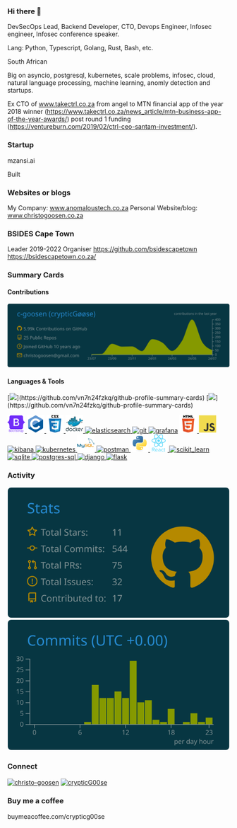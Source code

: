 ### Hi there 👋
DevSecOps Lead, Backend Developer, CTO, Devops Engineer, Infosec engineer, Infosec conference speaker.

Lang: Python, Typescript, Golang, Rust, Bash, etc.

South African

Big on asyncio, postgresql, kubernetes, scale problems, infosec, cloud, natural language processing, machine learning, anomly detection and startups.

Ex CTO of www.takectrl.co.za from angel to MTN financial app of the year 2018 winner (https://www.takectrl.co.za/news_article/mtn-business-app-of-the-year-awards/) post round 1 funding (https://ventureburn.com/2019/02/ctrl-ceo-santam-investment/). 

### Startup
mzansi.ai

Built [](elecitons.mzansi.ai)

### Websites or blogs
My Company: www.anomaloustech.co.za
Personal Website/blog: www.christogoosen.co.za


### BSIDES Cape Town
Leader 2019-2022
Organiser
https://github.com/bsidescapetown
https://bsidescapetown.co.za/


### Summary Cards
#### Contributions
[![](https://raw.githubusercontent.com/c-goosen/c-goosen/master/profile-summary-card-output/solarized_dark/0-profile-details.svg)](https://github.com/vn7n24fzkq/github-profile-summary-cards)
#### Languages & Tools
[![]([https://raw.githubusercontent.com/c-goosen/c-goosen/master/profile-summary-card-output/solarized_dark/1-repos-per-language.svg](http://github-profile-summary-cards.vercel.app/api/cards/repos-per-language?username=c-goosen&theme=monokai&exclude=html))](https://github.com/vn7n24fzkq/github-profile-summary-cards)
[![]([https://raw.githubusercontent.com/c-goosen/c-goosen/master/profile-summary-card-output/solarized_dark/2-most-commit-language.svg](http://github-profile-summary-cards.vercel.app/api/cards/most-commit-language?username=c-goosen&theme=monokai&exclude=html))](https://github.com/vn7n24fzkq/github-profile-summary-cards)

<p align="left"> <a href="https://getbootstrap.com" target="_blank"> <img src="https://raw.githubusercontent.com/devicons/devicon/master/icons/bootstrap/bootstrap-plain-wordmark.svg" alt="bootstrap" width="40" height="40"/> </a> <a href="https://www.cprogramming.com/" target="_blank"> <img src="https://raw.githubusercontent.com/devicons/devicon/master/icons/c/c-original.svg" alt="c" width="40" height="40"/> </a> <a href="https://www.w3schools.com/css/" target="_blank"> <img src="https://raw.githubusercontent.com/devicons/devicon/master/icons/css3/css3-original-wordmark.svg" alt="css3" width="40" height="40"/> </a> <a href="https://www.docker.com/" target="_blank"> <img src="https://raw.githubusercontent.com/devicons/devicon/master/icons/docker/docker-original-wordmark.svg" alt="docker" width="40" height="40"/> </a> <a href="https://www.elastic.co" target="_blank"> <img src="https://www.vectorlogo.zone/logos/elastic/elastic-icon.svg" alt="elasticsearch" width="40" height="40"/> </a> <a href="https://git-scm.com/" target="_blank"> <img src="https://www.vectorlogo.zone/logos/git-scm/git-scm-icon.svg" alt="git" width="40" height="40"/> </a> <a href="https://grafana.com" target="_blank"> <img src="https://www.vectorlogo.zone/logos/grafana/grafana-icon.svg" alt="grafana" width="40" height="40"/></a> <a href="https://www.w3.org/html/" target="_blank"> <img src="https://raw.githubusercontent.com/devicons/devicon/master/icons/html5/html5-original-wordmark.svg" alt="html5" width="40" height="40"/> </a> <a href="https://developer.mozilla.org/en-US/docs/Web/JavaScript" target="_blank"> <img src="https://raw.githubusercontent.com/devicons/devicon/master/icons/javascript/javascript-original.svg" alt="javascript" width="40" height="40"/> </a>  <a href="https://www.elastic.co/kibana" target="_blank"> <img src="https://www.vectorlogo.zone/logos/elasticco_kibana/elasticco_kibana-icon.svg" alt="kibana" width="40" height="40"/> </a>  <a href="https://kubernetes.io" target="_blank"> <img src="https://www.vectorlogo.zone/logos/kubernetes/kubernetes-icon.svg" alt="kubernetes" width="40" height="40"/> </a> <a href="https://www.mysql.com/" target="_blank"> <img src="https://raw.githubusercontent.com/devicons/devicon/master/icons/mysql/mysql-original-wordmark.svg" alt="mysql" width="40" height="40"/> </a>  <a href="https://postman.com" target="_blank"> <img src="https://www.vectorlogo.zone/logos/getpostman/getpostman-icon.svg" alt="postman" width="40" height="40"/> </a> <a href="https://www.python.org" target="_blank"> <img src="https://raw.githubusercontent.com/devicons/devicon/master/icons/python/python-original.svg" alt="python" width="40" height="40"/> </a> <a href="https://reactjs.org/" target="_blank"> <img src="https://raw.githubusercontent.com/devicons/devicon/master/icons/react/react-original-wordmark.svg" alt="react" width="40" height="40"/> </a> </a> <a href="https://scikit-learn.org/" target="_blank"> <img src="https://upload.wikimedia.org/wikipedia/commons/0/05/Scikit_learn_logo_small.svg" alt="scikit_learn" width="40" height="40"/> </a>  <a href="https://www.sqlite.org/" target="_blank"> <img src="https://www.vectorlogo.zone/logos/sqlite/sqlite-icon.svg" alt="sqlite" width="40" height="40"/> </a> <a href="https://www.postgresql.org/" target="_blank"> <img src="https://www.vectorlogo.zone/logos/postgresql/postgresql-vertical.svg" alt="postgres-sql" width="40" height="40"/> </a> <a href="https://www.djangoproject.com/" target="_blank"> <img src="https://www.vectorlogo.zone/logos/djangoproject/djangoproject-ar21.svg" alt="django" width="40" height="40"/> </a><a href="https://flask.palletsprojects.com/en/2.0.x/" target="_blank"> <img src="https://www.vectorlogo.zone/logos/pocoo_flask/pocoo_flask-ar21.svg" alt="flask" width="40" height="40"/> </a></p>

### Activity
[![](https://raw.githubusercontent.com/c-goosen/c-goosen/master/profile-summary-card-output/solarized_dark/3-stats.svg)](https://github.com/vn7n24fzkq/github-profile-summary-cards) [![](https://raw.githubusercontent.com/c-goosen/c-goosen/master/profile-summary-card-output/solarized_dark/4-productive-time.svg)](https://github.com/vn7n24fzkq/github-profile-summary-cards)

### Connect
<p align="left">
<a href="https://www.linkedin.com/in/christo-goosen/" target="blank"><img align="center" src="https://cdn.jsdelivr.net/npm/simple-icons@3.0.1/icons/linkedin.svg" alt="christo-goosen" height="30" width="40" /></a>
<a href="https://twitter.com/crypticG00se" target="blank"><img align="center" src="https://cdn.jsdelivr.net/npm/simple-icons@3.0.1/icons/twitter.svg" alt="crypticG00se" height="30" width="40" /></a>
</p>

### Buy me a coffee

buymeacoffee.com/crypticg00se                




<!--
**c-goosen/c-goosen** is a ✨ _special_ ✨ repository because its `README.md` (this file) appears on your GitHub profile.

Here are some ideas to get you started:

- 🔭 I’m currently working on ...
- 🌱 I’m currently learning ...
- 👯 I’m looking to collaborate on ...
- 🤔 I’m looking for help with ...
- 💬 Ask me about ...
- 📫 How to reach me: ...
- 😄 Pronouns: ...
- ⚡ Fun fact: ...
-->
